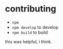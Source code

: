 # contributing

- `npm`
- `npm develop` to develop
- `npm build` to build

this was helpful, i think.
